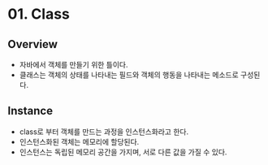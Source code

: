 # 01. Class

## Overview

- 자바에서 객체를 만들기 위한 틀이다. 
- 클래스는 객체의 상태를 나타내는 필드와 객체의 행동을 나타내는 메소드로 구성된다.


## Instance
- class로 부터 객체를 만드는 과정을 인스턴스화라고 한다.
- 인스턴스화된 객체는 메모리에 할당된다.
- 인스턴스는 독립된 메모리 공간을 가지며, 서로 다른 값을 가질 수 있다.